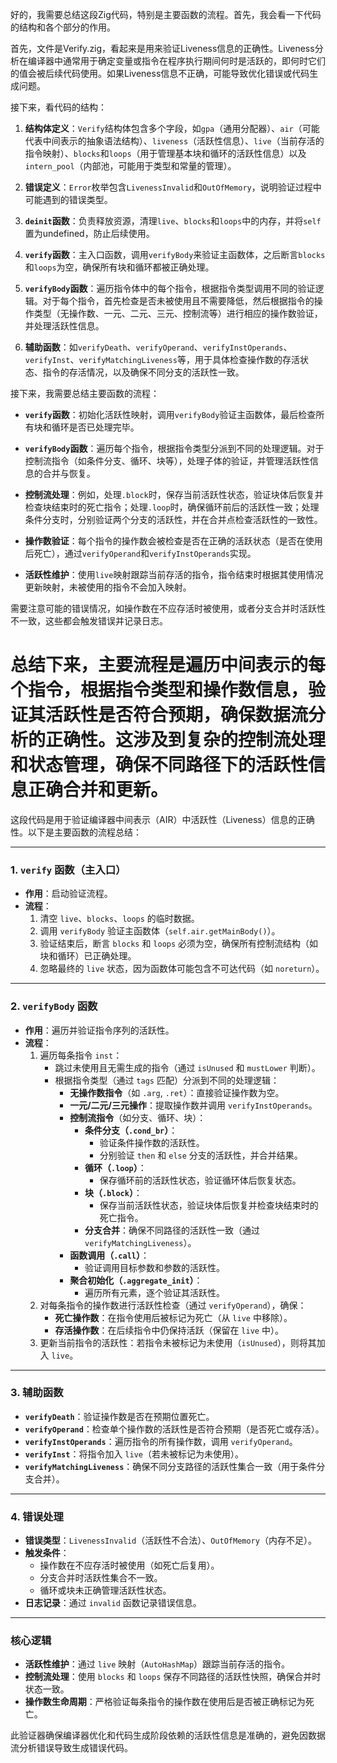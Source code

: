 好的，我需要总结这段Zig代码，特别是主要函数的流程。首先，我会看一下代码的结构和各个部分的作用。

首先，文件是Verify.zig，看起来是用来验证Liveness信息的正确性。Liveness分析在编译器中通常用于确定变量或指令在程序执行期间何时是活跃的，即何时它们的值会被后续代码使用。如果Liveness信息不正确，可能导致优化错误或代码生成问题。

接下来，看代码的结构：

1. **结构体定义**：`Verify`结构体包含多个字段，如`gpa`（通用分配器）、`air`（可能代表中间表示的抽象语法结构）、`liveness`（活跃性信息）、`live`（当前存活的指令映射）、`blocks`和`loops`（用于管理基本块和循环的活跃性信息）以及`intern_pool`（内部池，可能用于类型和常量的管理）。

2. **错误定义**：`Error`枚举包含`LivenessInvalid`和`OutOfMemory`，说明验证过程中可能遇到的错误类型。

3. **`deinit`函数**：负责释放资源，清理`live`、`blocks`和`loops`中的内存，并将`self`置为undefined，防止后续使用。

4. **`verify`函数**：主入口函数，调用`verifyBody`来验证主函数体，之后断言`blocks`和`loops`为空，确保所有块和循环都被正确处理。

5. **`verifyBody`函数**：遍历指令体中的每个指令，根据指令类型调用不同的验证逻辑。对于每个指令，首先检查是否未被使用且不需要降低，然后根据指令的操作类型（无操作数、一元、二元、三元、控制流等）进行相应的操作数验证，并处理活跃性信息。

6. **辅助函数**：如`verifyDeath`、`verifyOperand`、`verifyInstOperands`、`verifyInst`、`verifyMatchingLiveness`等，用于具体检查操作数的存活状态、指令的存活情况，以及确保不同分支的活跃性一致。

接下来，我需要总结主要函数的流程：

- **`verify`函数**：初始化活跃性映射，调用`verifyBody`验证主函数体，最后检查所有块和循环是否已处理完毕。
  
- **`verifyBody`函数**：遍历每个指令，根据指令类型分派到不同的处理逻辑。对于控制流指令（如条件分支、循环、块等），处理子体的验证，并管理活跃性信息的合并与恢复。

- **控制流处理**：例如，处理`.block`时，保存当前活跃性状态，验证块体后恢复并检查块结束时的死亡指令；处理`.loop`时，确保循环前后的活跃性一致；处理条件分支时，分别验证两个分支的活跃性，并在合并点检查活跃性的一致性。

- **操作数验证**：每个指令的操作数会被检查是否在正确的活跃状态（是否在使用后死亡），通过`verifyOperand`和`verifyInstOperands`实现。

- **活跃性维护**：使用`live`映射跟踪当前存活的指令，指令结束时根据其使用情况更新映射，未被使用的指令不会加入映射。

需要注意可能的错误情况，如操作数在不应存活时被使用，或者分支合并时活跃性不一致，这些都会触发错误并记录日志。

总结下来，主要流程是遍历中间表示的每个指令，根据指令类型和操作数信息，验证其活跃性是否符合预期，确保数据流分析的正确性。这涉及到复杂的控制流处理和状态管理，确保不同路径下的活跃性信息正确合并和更新。
================================================
这段代码是用于验证编译器中间表示（AIR）中活跃性（Liveness）信息的正确性。以下是主要函数的流程总结：

---

### **1. `verify` 函数（主入口）**
- **作用**：启动验证流程。
- **流程**：
  1. 清空 `live`、`blocks`、`loops` 的临时数据。
  2. 调用 `verifyBody` 验证主函数体（`self.air.getMainBody()`）。
  3. 验证结束后，断言 `blocks` 和 `loops` 必须为空，确保所有控制流结构（如块和循环）已正确处理。
  4. 忽略最终的 `live` 状态，因为函数体可能包含不可达代码（如 `noreturn`）。

---

### **2. `verifyBody` 函数**
- **作用**：遍历并验证指令序列的活跃性。
- **流程**：
  1. 遍历每条指令 `inst`：
     - 跳过未使用且无需生成的指令（通过 `isUnused` 和 `mustLower` 判断）。
     - 根据指令类型（通过 `tags` 匹配）分派到不同的处理逻辑：
       - **无操作数指令**（如 `.arg`, `.ret`）：直接验证操作数为空。
       - **一元/二元/三元操作**：提取操作数并调用 `verifyInstOperands`。
       - **控制流指令**（如分支、循环、块）：
         - **条件分支（`.cond_br`）**：
           - 验证条件操作数的活跃性。
           - 分别验证 `then` 和 `else` 分支的活跃性，并合并结果。
         - **循环（`.loop`）**：
           - 保存循环前的活跃性状态，验证循环体后恢复状态。
         - **块（`.block`）**：
           - 保存当前活跃性状态，验证块体后恢复并检查块结束时的死亡指令。
         - **分支合并**：确保不同路径的活跃性一致（通过 `verifyMatchingLiveness`）。
       - **函数调用（`.call`）**：
         - 验证调用目标参数和参数的活跃性。
       - **聚合初始化（`.aggregate_init`）**：
         - 遍历所有元素，逐个验证其活跃性。
  2. 对每条指令的操作数进行活跃性检查（通过 `verifyOperand`），确保：
     - **死亡操作数**：在指令使用后被标记为死亡（从 `live` 中移除）。
     - **存活操作数**：在后续指令中仍保持活跃（保留在 `live` 中）。
  3. 更新当前指令的活跃性：若指令未被标记为未使用（`isUnused`），则将其加入 `live`。

---

### **3. 辅助函数**
- **`verifyDeath`**：验证操作数是否在预期位置死亡。
- **`verifyOperand`**：检查单个操作数的活跃性是否符合预期（是否死亡或存活）。
- **`verifyInstOperands`**：遍历指令的所有操作数，调用 `verifyOperand`。
- **`verifyInst`**：将指令加入 `live`（若未被标记为未使用）。
- **`verifyMatchingLiveness`**：确保不同分支路径的活跃性集合一致（用于条件分支合并）。

---

### **4. 错误处理**
- **错误类型**：`LivenessInvalid`（活跃性不合法）、`OutOfMemory`（内存不足）。
- **触发条件**：
  - 操作数在不应存活时被使用（如死亡后复用）。
  - 分支合并时活跃性集合不一致。
  - 循环或块未正确管理活跃性状态。
- **日志记录**：通过 `invalid` 函数记录错误信息。

---

### **核心逻辑**
- **活跃性维护**：通过 `live` 映射（`AutoHashMap`）跟踪当前存活的指令。
- **控制流处理**：使用 `blocks` 和 `loops` 保存不同路径的活跃性快照，确保合并时状态一致。
- **操作数生命周期**：严格验证每条指令的操作数在使用后是否被正确标记为死亡。

此验证器确保编译器优化和代码生成阶段依赖的活跃性信息是准确的，避免因数据流分析错误导致生成错误代码。